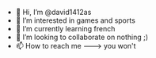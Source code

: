 - 👋 Hi, I’m @david1412as
- 👀 I’m interested in games and sports
- 🌱 I’m currently learning french
- 💞️ I’m looking to collaborate on nothing ;)
- 📫 How to reach me ---> you won't
<!---
david1412as/david1412as is a ✨ special ✨ repository because its `README.md` (this file) appears on your GitHub profile.
You can click the Preview link to take a look at your changes.
--->
